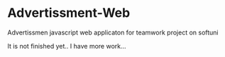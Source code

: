 # Advertissment-Web

Advertissmen javascript web applicaton 
for teamwork project on softuni

It is not finished yet.. I have more work...
